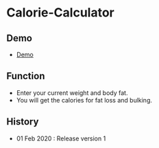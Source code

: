 # Calorie-Calculator

## Demo

- [Demo](https://sumi0820.github.io/Calorie-Calculator/)

## Function
- Enter your current weight and body fat.
- You will get the calories for fat loss and bulking.

## History
- 01 Feb 2020 : Release version 1